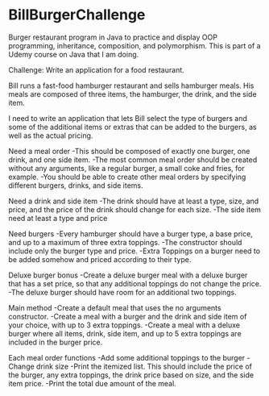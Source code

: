 # BillBurgerChallenge
Burger restaurant program in Java to practice and display OOP programming, inheritance, composition, and polymorphism.
This is part of a Udemy course on Java that I am doing.

Challenge:
Write an application for a food restaurant.

Bill runs a fast-food hamburger restaurant and sells hamburger meals.
His meals are composed of three items, the hamburger, the drink, and the side item.

I need to write an application that lets Bill select the type of burgers and some of the additional
items or extras that can be added to the burgers, as well as the actual pricing.

Need a meal order
    -This should be composed of exactly one burger, one drink, and one side item.
    -The most common meal order should be created without any arguments, like a regular burger, a small coke and fries, for example.
    -You should be able to create other meal orders by specifying different burgers, drinks, and side items.

Need a drink and side item
    -The drink should have at least a type, size, and price, and the price of the drink should change for each size.
    -The side item need at least a type and price

Need burgers
    -Every hamburger should have a burger type, a base price, and up to a maximum of three extra toppings.
    -The constructor should include only the burger type and price.
    -Extra Toppings on a burger need to be added somehow and priced according to their type.

Deluxe burger bonus
    -Create a deluxe burger meal with a deluxe burger that has a set price, so that any additional toppings do not change the price.
    -The deluxe burger should have room for an additional two toppings.

Main method
    -Create a default meal that uses the no arguments constructor.
    -Create a meal with a burger and the drink and side item of your choice, with up to 3 extra toppings.
    -Create a meal with a deluxe burger where all items, drink, side item, and up to 5 extra toppings are included in the burger price.


Each meal order functions
    -Add some additional toppings to the burger
    -Change drink size
    -Print the itemized list. This should include the price of the burger, any extra toppings, the drink price based on size, and the side item price.
    -Print the total due amount of the meal.